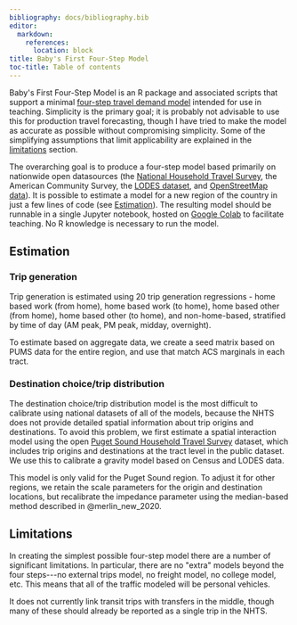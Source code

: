 ```yaml
---
bibliography: docs/bibliography.bib
editor:
  markdown:
    references:
      location: block
title: Baby's First Four-Step Model
toc-title: Table of contents
---
```


Baby's First Four-Step Model is an R package and associated scripts that
support a minimal [four-step travel demand
model](https://transportgeography.org/contents/methods/spatial-interactions-gravity-model/transportation-land-use-four-stages-model/)
intended for use in teaching. Simplicity is the primary goal; it is
probably not advisable to use this for production travel forecasting,
though I have tried to make the model as accurate as possible without
compromising simplicity. Some of the simplifying assumptions that limit
applicability are explained in the [limitations](#limitations) section.

The overarching goal is to produce a four-step model based primarily on
nationwide open datasources (the [National Household Travel
Survey](https://nhts.ornl.gov), the American Community Survey, the
[LODES dataset](https://lehd.ces.census.gov), and [OpenStreetMap
data](https://openstreetmap.org)). It is possible to estimate a model
for a new region of the country in just a few lines of code (see
[Estimation](#estimation)). The resulting model should be runnable in a
single Jupyter notebook, hosted on [Google
Colab](https://colab.research.google.com/) to facilitate teaching. No R
knowledge is necessary to run the model.

## Estimation

### Trip generation

Trip generation is estimated using 20 trip generation regressions - home
based work (from home), home based work (to home), home based other
(from home), home based other (to home), and non-home-based, stratified
by time of day (AM peak, PM peak, midday, overnight).

To estimate based on aggregate data, we create a seed matrix based on
PUMS data for the entire region, and use that match ACS marginals in
each tract.

### Destination choice/trip distribution

The destination choice/trip distribution model is the most difficult to
calibrate using national datasets of all of the models, because the NHTS
does not provide detailed spatial information about trip origins and
destinations. To avoid this problem, we first estimate a spatial
interaction model using the open [Puget Sound Household Travel
Survey](https://psrc-psregcncl.hub.arcgis.com/datasets/household-travel-survey-trips/explore)
dataset, which includes trip origins and destinations at the tract level
in the public dataset. We use this to calibrate a gravity model based on
Census and LODES data.

This model is only valid for the Puget Sound region. To adjust it for
other regions, we retain the scale parameters for the origin and
destination locations, but recalibrate the impedance parameter using the
median-based method described in @merlin_new_2020.

## Limitations

In creating the simplest possible four-step model there are a number of
significant limitations. In particular, there are no "extra" models
beyond the four steps---no external trips model, no freight model, no
college model, etc. This means that all of the traffic modeled will be
personal vehicles.

It does not currently link transit trips with transfers in the middle,
though many of these should already be reported as a single trip in the
NHTS.
